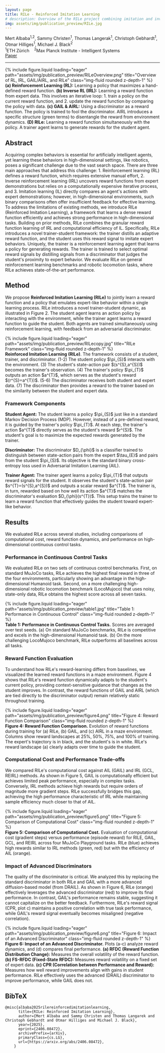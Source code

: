```yaml
---
layout: page
title: RILe - Reinforced Imitation Learning
# description: Overview of the RILe project combining imitation and inverse reinforcement learning.
img: assets/img/publication_preview/RILe.jpg
---
```


<style>
  .post-title {
    text-align: center;
    margin-top: -2rem;
  }
</style>

<div class="row mt-3">
    <div class="col-md-8 offset-md-2 text-center">
        <div class="authors"> <span class="author-block"><a>Mert Albaba</a><sup>1,2</sup>,</span>
            <span class="author-block"><a>Sammy Christen</a><sup>1</sup>,</span>
            <span class="author-block"><a>Thomas Langerak</a><sup>1</sup>,</span>
            <span class="author-block"><a>Christoph Gebhardt</a><sup>1</sup>,</span> <br/>
            <span class="author-block"><a>Otmar Hilliges</a><sup>1</sup>,</span>
            <span class="author-block"><a>Michael J. Black</a><sup>2</sup></span>
        </div>
        <div class="affiliations mt-2">
            <sup>1</sup>ETH Zürich &nbsp;&nbsp; <sup>2</sup>Max Planck Institute - Intelligent Systems
        </div>
        <div class="links mt-3">
            <a href="https://arxiv.org/abs/2406.08472" class="btn btn-dark" target="_blank">
                <i class="fas fa-file-pdf"></i> Paper
            </a>
        </div>
    </div>
</div>
<hr>

<div class="row justify-content-center">
    <div class="col-md-10">
        {% include figure.liquid loading="eager" path="assets/img/publication_preview/RILeOverview.png" title="Overview of RL, IRL, GAIL/AIRL, and RILe" class="img-fluid rounded z-depth-1" %}
    </div>
</div>
<div class="row justify-content-center">
    <div class="col-md-10">
        <div class="caption">
            <b>(a) Reinforcement Learning (RL):</b> Learning a policy that maximizes a hand-defined reward function. <b>(b) Inverse RL (IRL):</b> Learning a reward function from expert data. This involves an iterative loop: 1. train a policy on the current reward function, and 2. update the reward function by comparing the policy with data. <b>(c) GAIL & AIRL:</b> Using a discriminator as a reward function. The policy is trained to fool the discriminator. AIRL introduces a specific structure (green terms) to disentangle the reward from environment dynamics. <b>(D) RILe:</b> Learning a reward function simultaneously with the policy. A trainer agent learns to generate rewards for the student agent.
        </div>
    </div>
</div>

<section class="section">
    <div class="row"> 
        <div class="col-md-10 offset-md-1"> 
            <h2 class="title is-3">Abstract</h2> 
            <div class="content"> 
                <p>
                Acquiring complex behaviors is essential for artificially intelligent agents, yet learning these behaviors in high-dimensional settings, like robotics, poses a significant challenge due to the vast search space. There are three main approaches that address this challenge: 1. Reinforcement learning (RL) defines a reward function, which requires extensive manual effort, 2. Inverse reinforcement learning (IRL) uncovers reward functions from expert demonstrations but relies on a computationally expensive iterative process, and 3. Imitation learning (IL) directly compares an agent's actions with expert demonstrations; however, in high-dimensional environments, such binary comparisons often offer insufficient feedback for effective learning. To address the limitations of existing methods, we introduce RILe (Reinforced Imitation Learning), a framework that learns a dense reward function efficiently and achieves strong performance in high-dimensional tasks. Building on prior methods, RILe combines the granular reward function learning of IRL and computational efficiency of IL. Specifically, RILe introduces a novel trainer-student framework: the trainer distills an adaptive reward function, and the student uses this reward signal to imitate expert behaviors. Uniquely, the trainer is a reinforcement learning agent that learns a policy for generating rewards. The trainer is trained to select optimal reward signals by distilling signals from a discriminator that judges the student's proximity to expert behavior. We evaluate RILe on general reinforcement learning benchmarks and robotic locomotion tasks, where RILe achieves state-of-the-art performance.
                </p>
            </div>
        </div>
    </div>
</section>

<section class="section">
    <div class="row"> 
        <div class="col-md-10 offset-md-1"> 
            <h2 class="title is-3">Method</h2> 
            <div class="content"> 
                <p>
                We propose <b>Reinforced Imitation Learning (RILe)</b> to jointly learn a reward function and a policy that emulates expert-like behavior within a single learning process. RILe introduces a novel trainer-student dynamic, as illustrated in Figure 2. The student agent learns an action policy by interacting with the environment, while the trainer agent learns a reward function to guide the student. Both agents are trained simultaneously using reinforcement learning, with feedback from an adversarial discriminator.
                </p>
            </div>
        </div>
    </div>
    <div class="row">
        <div class="col-md-10 offset-md-1">
            {% include figure.liquid loading="eager" path="assets/img/publication_preview/RILecopy.jpg" title="RILe Framework" class="img-fluid rounded z-depth-1" %}
        </div>
    </div>
    <div class="row">
        <div class="col-md-10 offset-md-1">
            <div class="caption">
                <b>Reinforced Imitation Learning (RILe)</b>. The framework consists of a student, trainer, and discriminator. (1-2) The student policy $\pi_{S}$ interacts with the environment. (3) The student's state-action pair $(s^{S},a^{S})$ becomes the trainer's observation. (4) The trainer's policy $\pi_{T}$ outputs an action $a^{T}$, which serves as the student's reward $(r^{S}=a^{T})$. (5-6) The discriminator receives both student and expert data. (7) The discriminator then provides a reward to the trainer based on the similarity between the student and expert data.
            </div>
        </div>
    </div>
    <div class="row">
        <div class="col-md-10 offset-md-1">
            <div class="content">
                <h3 class="mt-4">Framework Components</h3>
                <p>
                    <b>Student Agent:</b> The student learns a policy $\pi_{S}$ just like in a standard Markov Decision Process (MDP). However, instead of a pre-defined reward, it is guided by the trainer's policy $\pi_{T}$. At each step, the trainer's action $a^{T}$ directly serves as the student's reward $r^{S}$. The student's goal is to maximize the expected rewards generated by the trainer.
                </p>
                <p>
                    <b>Discriminator:</b> The discriminator $D_{\phi}$ is a classifier trained to distinguish between state-action pairs from the expert $\tau_{E}$ and pairs from the student $\pi_{S}$. Its objective is the standard binary cross-entropy loss used in Adversarial Imitation Learning (AIL).
                </p>
                <p>
                    <b>Trainer Agent:</b> The trainer agent learns a policy $\pi_{T}$ that outputs reward signals for the student. It observes the student's state-action pair $s^{T}=(s^{S},a^{S})$ and outputs a scalar reward $a^{T}$. The trainer is, in turn, rewarded based on how well its action $a^{T}$ matches the discriminator's evaluation $D_{\phi}(s^{T})$. This setup trains the trainer to learn a reward function that effectively guides the student toward expert-like behavior.
                </p>
            </div>
        </div> </div> </section>

<section class="section">
    <div class="row"> 
        <div class="col-md-10 offset-md-1"> 
            <h2 class="title is-3">Results</h2> 
            <div class="content"> 
                <p>
                We evaluated RILe across several studies, including comparisons of computational cost, reward function dynamics, and performance on high-dimensional continuous control tasks.
                </p>
            </div>
            <h3 class="mt-3">Performance in Continuous Control Tasks</h3>
            <p>
                We evaluated RILe on two sets of continuous control benchmarks. First, on standard MuJoCo tasks, RILe achieves the highest final reward in three of the four environments, particularly showing an advantage in the high-dimensional Humanoid task. Second, on a more challenging high-dimensional robotic locomotion benchmark (LocoMujoco) that uses noisy, state-only data, RILe obtains the highest score across all seven tasks.
            </p>
            <div class="row">
                <div class="col-sm mt-3 mt-md-0">
                    {% include figure.liquid loading="eager" path="assets/img/publication_preview/table1.jpg" title="Table 1: Performance in Continuous Control" class="img-fluid rounded z-depth-1" %}
                </div>
            </div>
            <div class="caption">
                <b>Table 1: Performance in Continuous Control Tasks.</b> Scores are averaged over test seeds. (a) On standard MuJoCo benchmarks, RILe is competitive and excels in the high-dimensional Humanoid task. (b) On the more challenging LocoMujoco benchmark, RILe outperforms all baselines across all tasks.
            </div>
            <h3 class="mt-4">Reward Function Evaluation</h3>
            <p>
                To understand how RILe's reward-learning differs from baselines, we visualized the learned reward functions in a maze environment. Figure 4 shows that RILe's reward function dynamically adapts to the student's current policy, providing context-sensitive guidance that changes as the student improves. In contrast, the reward functions of GAIL and AIRL (which are tied directly to the discriminator output) remain relatively static throughout training.
            </p>
            <div class="row">
                <div class="col-sm mt-3 mt-md-0">
                    {% include figure.liquid loading="eager" path="assets/img/publication_preview/figure4.png" title="Figure 4: Reward Function Comparison" class="img-fluid rounded z-depth-1" %}
                </div>
            </div>
            <div class="caption">
                <b>Figure 4: Reward Function Comparison.</b> Evolution of reward functions during training for (a) RILe, (b) GAIL, and (c) AIRL in a maze environment. Columns show reward landscapes at 25%, 50%, 75%, and 100% of training. The expert's trajectory is in black, and the student's is in white. RILe's reward landscape (a) clearly adapts over time to guide the student.
            </div>
            <h3 class="mt-4">Computational Cost and Performance Trade-offs</h3>
            <p>
                We compared RILe's computational cost against AIL (GAIL) and IRL (GCL, REIRL) methods. As shown in Figure 5, GAIL is computationally efficient but achieves limited peak performance, especially in complex tasks. Conversely, IRL methods achieve high rewards but require orders of magnitude more gradient steps. RILe successfully bridges this gap, achieving the high performance characteristic of IRL while maintaining sample efficiency much closer to that of AIL.
            </p>
            <div class="row">
                <div class="col-sm mt-3 mt-md-0">
                    {% include figure.liquid loading="eager" path="assets/img/publication_preview/figure5.png" title="Figure 5: Comparison of Computational Cost" class="img-fluid rounded z-depth-1" %}
                </div>
            </div>
            <div class="caption">
                <b>Figure 5: Comparison of Computational Cost.</b> Evaluation of computational cost (gradient steps) versus performance (episode reward) for RILE, GAIL, GCL, and REIRL across four MuJoCo Playground tasks. RILe (blue) achieves high rewards similar to IRL methods (green, red) but with the efficiency of AIL (orange).
            </div>
            <h3 class="mt-4">Impact of Advanced Discriminators</h3>
            <p>
                The quality of the discriminator is critical. We analyzed this by replacing the standard discriminator in both RILe and GAIL with a more advanced diffusion-based model (from DRAIL). As shown in Figure 6, RILe (orange) effectively leverages the advanced discriminator (red) to improve its final performance. In contrast, GAIL's performance remains stable, suggesting it cannot capitalize on the better feedback. Furthermore, RILe's reward signal (CPR, plot c) maintains a positive correlation with true task performance, while GAIL's reward signal eventually becomes misaligned (negative correlation).
            </p>
            <div class="row">
                <div class="col-sm mt-3 mt-md-0">
                    {% include figure.liquid loading="eager" path="assets/img/publication_preview/figure6.png" title="Figure 6: Impact of an Advanced Discriminator" class="img-fluid rounded z-depth-1" %}
                </div>
            </div>
            <div class="caption">
                <b>Figure 6: Impact of an Advanced Discriminator.</b> Plots (a-c) analyze reward dynamics, and (d) compares final performance. <b>(a) RFDC (Reward Function Distribution Change):</b> Measures the overall volatility of the reward function. <b>(b) FS-RFDC (Fixed-State RFDC):</b> Measures reward volatility on a fixed set of expert data. <b>(c) CPR (Correlation between Performance and Reward):</b> Measures how well reward improvements align with gains in student performance. RILe effectively uses the advanced (DRAIL) discriminator to improve performance, while GAIL does not.
            </div>
        </div> </div> </section>

<section class="section" id="BibTeX">
    <div class="is-max-desktop content">
    <h2 class="title">BibTeX</h2>
    <pre><code>@misc{albaba2025rilereinforcedimitationlearning,
      title={RILe: Reinforced Imitation Learning}, 
      author={Mert Albaba and Sammy Christen and Thomas Langarek and Christoph Gebhardt and Otmar Hilliges and Michael J. Black},
      year={2025},
      eprint={2406.08472},
      archivePrefix={arXiv},
      primaryClass={cs.LG},
      url={https://arxiv.org/abs/2406.08472}, 
    }</code></pre>
    </div>
</section>